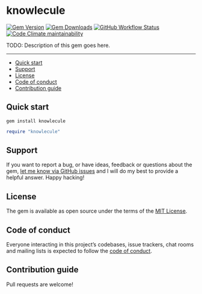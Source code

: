 # knowlecule

[![Gem Version](https://img.shields.io/gem/v/knowlecule)](https://rubygems.org/gems/knowlecule)
[![Gem Downloads](https://img.shields.io/gem/dt/knowlecule)](https://www.ruby-toolbox.com/projects/knowlecule)
[![GitHub Workflow Status](https://img.shields.io/github/actions/workflow/status/b08x/knowlecule/ci.yml)](https://github.com/b08x/knowlecule/actions/workflows/ci.yml)
[![Code Climate maintainability](https://img.shields.io/codeclimate/maintainability/b08x/knowlecule)](https://codeclimate.com/github/b08x/knowlecule)

TODO: Description of this gem goes here.

---

- [Quick start](#quick-start)
- [Support](#support)
- [License](#license)
- [Code of conduct](#code-of-conduct)
- [Contribution guide](#contribution-guide)

## Quick start

```
gem install knowlecule
```

```ruby
require "knowlecule"
```

## Support

If you want to report a bug, or have ideas, feedback or questions about the gem, [let me know via GitHub issues](https://github.com/b08x/knowlecule/issues/new) and I will do my best to provide a helpful answer. Happy hacking!

## License

The gem is available as open source under the terms of the [MIT License](LICENSE.txt).

## Code of conduct

Everyone interacting in this project’s codebases, issue trackers, chat rooms and mailing lists is expected to follow the [code of conduct](CODE_OF_CONDUCT.md).

## Contribution guide

Pull requests are welcome!
